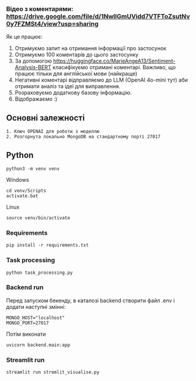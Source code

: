 ### Відео з коментарями: https://drive.google.com/file/d/1NwllGmUVidd7VTFToZsutNv0y7FZMSt4/view?usp=sharing

Як це працює:
1. Отримуємо запит на отримання інформації про застосунок
2. Отримуємо 100 коментарів до цього застосунку
3. За допомогою https://huggingface.co/MarieAngeA13/Sentiment-Analysis-BERT класифікуємо отримані коментарі. Важливо, що працює тільки для англійської мови (найкраще)
4. Негативні коментарі відправляємо до LLM (OpenAI 4o-mini тут) аби отримати аналіз та ідеї для виправлення.
5. Розраховуємо додаткову базову інформацію.
6. Відображаємо :)

## Основні залежності
```
1. Ключ OPENAI для роботи з моделлю
2. Розгорнута локально MongoDB на стандартному порті 27017
```

## Python
```commandline
python3 -m venv venv
```

Windows
```commandline
cd venv/Scripts
activate.bat
```

Linux
```commandline
source venv/bin/activate
```

### Requirements
```commandline
pip install -r requirements.txt
```

### Task processing
```commandline
python task_processing.py
```

### Backend run
Перед запуском бекенду, в каталозі backend створити файл .env і додати наступні змінні:
```dotenv
MONGO_HOST="localhost"
MONGO_PORT=27017
```
Потім виконати
```commandline
uvicorn backend.main:app
```

### Streamlit run
```commandline
streamlit run stremlit_visualise.py
```

